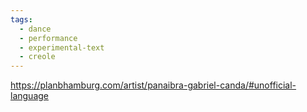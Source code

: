 ```yaml
---
tags:
  - dance
  - performance
  - experimental-text
  - creole
---
```

https://planbhamburg.com/artist/panaibra-gabriel-canda/#unofficial-language